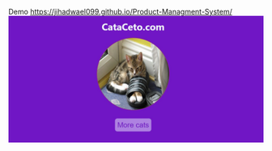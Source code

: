 Demo https://jihadwael099.github.io/Product-Managment-System/
<img src="https://github.com/JihadWael099/CataCeto.com/blob/main/cato.jpg" alt=""/>
